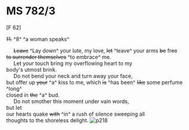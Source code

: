 # MS 782/3

[F 62]

~~11.~~ ^8^ ^a woman speaks^ 

&nbsp;&nbsp;&nbsp;&nbsp;&nbsp;~~Leave~~ ^Lay down^ your lute, my love, ~~let~~ ^leave^ your arms ~~be~~ free \
~~to surrender themselves~~ ^to embrace^ me. \
&nbsp;&nbsp;&nbsp;&nbsp;&nbsp;Let your touch bring my overflowing heart to my \
body's utmost brink. \
&nbsp;&nbsp;&nbsp;&nbsp;&nbsp;Do not bend your neck and turn away your face, \
but offer up ~~your~~ ^a^ kiss to me, which ~~is~~ ^has been^ ~~like~~ some perfume ^long^ \
closed in ~~the~~ ^a^ bud. \
&nbsp;&nbsp;&nbsp;&nbsp;&nbsp;Do not smother this moment under vain words, \
but let \
our hearts quake ~~with~~ ^in^ a rush of silence sweeping all \
thoughts to the shoreless delight.
![p218](MS782_3-218.jpg)
